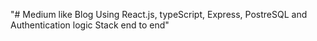 "# Medium like Blog Using React.js, typeScript, Express, PostreSQL and Authentication logic Stack end to end" 
